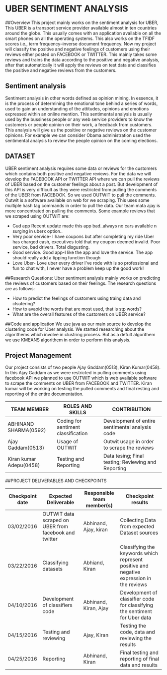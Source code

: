 # UBER SENTIMENT ANALYSIS

##Overview
This project mainly works on the sentiment analysis for UBER, This UBER is a transport service provider available almost in ten countries around the globe. This usually comes with an application available on all the smart phones on all the operating systems. This also works on the TFIDF scores i.e.,  term frequency–inverse document frequency. Now my project will classify the positive and negative feelings of customers using their reviews either posted on FACEBOOK or TWITTER. This mainly takes some reviews and trains the data according to the positive and negative analysis, after that automatically it will apply the reviews on test data and classifies the positive and negative reviews from the customers.

## Sentiment analysis
  Sentiment analysis in other words defined as opinion mining. In essence, it is the process of determining the emotional tone behind a series of words, used to gain an understanding of the attitudes, opinions and emotions expressed within an online mention. This sentimental analysis is usually used by the bussiness people or any web service providers to know the customers or people opinion on their work, a feedback from customers. This analysis will give us the positive or negative reviews on the customer opinions. For example we can consider Obama administration used the sentimental analysis to review the people opinion on the coming elections.
  
## DATASET
UBER sentiment analysis requires some data or reviews for the customers which contains both positive and negative reviews. For the data we will develop the FACEBOOK API or TWITTER API where we can pull the reviews of UBER based on the customer feelings about a post. But development of this API is very difficult as they were restricted from pulling the comments of the UBER from FACEBOOK. So we used OUTWIT to pull the comments. Outwit is a software available on web for we scraping. This uses some multiple hash tag commands in order to pull the data. Our team mata ajay is more concentrated on pulling the comments.
Some example reviews that we scraped using OUTWIT are:

- Gud app Recent update made this app bad..always no cars available n surging in uberx option..
- Very poor service-  I have coupons but after completing my ride Uber has charged cash, executives told that my coupon deemed invalid. Poor service, bad drivers. Total disgusting.  
- Good service. Good app-I like the app and love the service. The app should really add a tipping function though
- Love Uber-  Love uber every driver I've rode with is so professional and fun to chat with, I never have a problem  keep up the good work!  

##Research Questions:
Uber sentiment analysis mainly works on predicting the reviews of customers based on their feelings.
The research questions are as follows:
- How to predict the feelings of customers using traing data and clsutering?
- How to avaoid the words that are most used, that is stp words?
- What are the overall features of the customers on UBER service?

##Code and application
We use java as our main source to develop the clustering code for Uber analysis. We started researching about the algorithems which involve in clustring process. But as a defult algorithem we use KMEANS algorithem in order to perform this analysis.


## Project Management
Our project consists of two people Ajay Gaddam(0513), Kiran Kumar(0458). In this Ajay Gaddam as we were restricted in pulling comments using facebook API we planned to use OUTWIT which is web available software to scrape the comments on UBER from FACEBOOK and TWITTER. Kiran kumar will be working on testing the pulled comments and final resting and reporting of the entire documentation.

| TEAM MEMBER | ROLES AND SKILLS | CONTRIBUTION | 
|-------------|------------------|-------------------------------------------|
| ABHINAND SHARMA(0592) | Coding for sentiment classification | Development of entire sentimental analysis code |
|Ajay Gaddam(0513) | Usage of OUTWIT | Outwit usage in order to scrape the reviews|
|Kiran kumar Adepu(0458) | Testing and Reporting | Data tesing; Final testing; Reviewing and Reporting |

##PROJECT DELIVERABLES AND CHECKPOINTS

| Checkpoint date | Expected Deliverable                                                          | Responsible team member(s) | Checkpoint results                                                                                                                  |
|-----------------|-------------------------------------------------------------------------------|----------------------------|-------------------------------------------------------------------------------------------------------------------------------------|
|03/02/2016| OUTWIT data scraped on UBER from facebook and twitter|Abhinand, Ajay, kiran|Collecting Data from expected Dataset sources|
|03/22/2016| Classifying datasets| Abhiand, Kiran| Classifying the keywords which represent positive and negative expression in the reviews|
|04/10/2016| Development of classifiers code| Abhinand, Kiran, Ajay| Development of classifier code for classifying the sentiment for Uber data|
|04/15/2016| Testing and reviewing| Ajay, Kiran| Testing the code, data and reviewing the results|
|04/25/2016|Reporting| Abhinand, Kiran| Final testing and reporting of final data and results|








